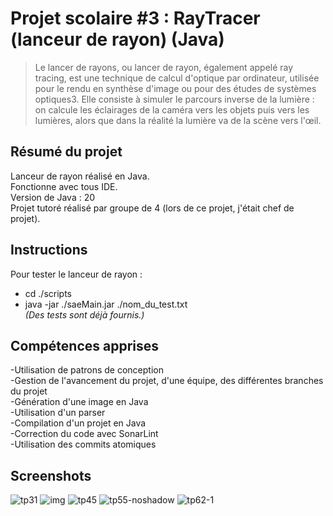 # Projet scolaire #3 : RayTracer (lanceur de rayon) (Java)

> Le lancer de rayons, ou lancer de rayon, également appelé ray tracing, est une technique de calcul d'optique par ordinateur, utilisée pour le rendu en synthèse d'image ou pour des études de systèmes optiques3. Elle consiste à simuler le parcours inverse de la lumière : on calcule les éclairages de la caméra vers les objets puis vers les lumières, alors que dans la réalité la lumière va de la scène vers l'œil.

## Résumé du projet

Lanceur de rayon réalisé en Java. <br>
Fonctionne avec tous IDE. <br>
Version de Java : 20 <br>
Projet tutoré réalisé par groupe de 4 (lors de ce projet, j'était chef de projet).

## Instructions
Pour tester le lanceur de rayon : <br>
- cd ./scripts
- java -jar ./saeMain.jar ./nom_du_test.txt
<br><i>(Des tests sont déjà fournis.)</i>

## Compétences apprises ##
-Utilisation de patrons de conception <br>
-Gestion de l'avancement du projet, d'une équipe, des différentes branches du projet<br>
-Génération d'une image en Java <br>
-Utilisation d'un parser <br>
-Compilation d'un projet en Java<br>
-Correction du code avec SonarLint <br>
-Utilisation des commits atomiques 

## Screenshots ##
![tp31](https://github.com/DarchevilleThomas/RayTracer/assets/122434335/69accde4-af91-4fbf-8e93-109dbf8accb5)
![img](https://github.com/DarchevilleThomas/RayTracer/assets/122434335/b493e352-56d0-444c-8de7-f1b884b41260)
![tp45](https://github.com/DarchevilleThomas/RayTracer/assets/122434335/ad420d9e-5686-4736-8d5d-58044200f385)
![tp55-noshadow](https://github.com/DarchevilleThomas/RayTracer/assets/122434335/7a97e599-f553-453f-a47a-0f28b8cf939b)
![tp62-1](https://github.com/DarchevilleThomas/RayTracer/assets/122434335/009310e9-f503-41d8-9bc6-294de48b38a0)
